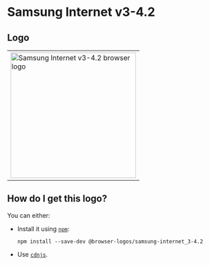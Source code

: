 # Samsung Internet v3-4.2

## Logo

<table>
    <tr height=300>
        <td>
            <a href="https://github.com/alrra/browser-logos/tree/71d2d91cd311cc3693f3742e810b03715ccc08d2/src/archive/samsung-internet_3-4.2">
                <img width=290 src="https://raw.githubusercontent.com/alrra/browser-logos/71d2d91cd311cc3693f3742e810b03715ccc08d2/src/archive/samsung-internet_3-4.2/samsung-internet_3-4.2_512x512.png" alt="Samsung Internet v3-4.2 browser logo">
            </a>
        </td>
    </tr>
</table>

## How do I get this logo?

You can either:

* Install it using [`npm`][npm]:

  `npm install --save-dev @browser-logos/samsung-internet_3-4.2`

* Use [`cdnjs`][cdnjs].

<!-- Link labels: -->

[cdnjs]: https://cdnjs.com/libraries/browser-logos
[npm]: https://www.npmjs.com/
